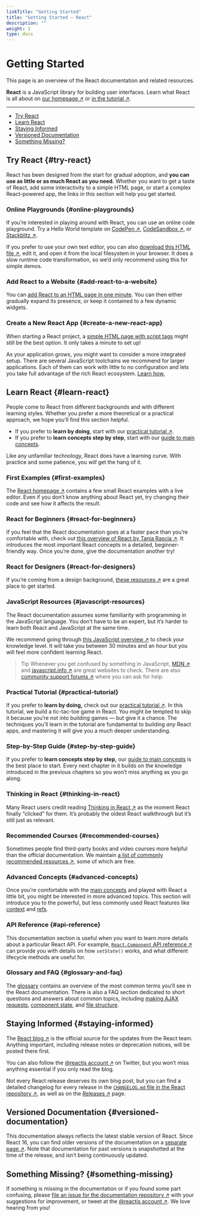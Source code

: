 ```yaml
---
linkTitle: "Getting Started"
title: "Getting Started – React"
description: ""
weight: 1
type: docs
---
```


# Getting Started

This page is an overview of the React documentation and related resources.

**React** is a JavaScript library for building user interfaces. Learn what React is all about on [our homepage ↗](https://reactjs.org/) or [in the tutorial ↗](https://reactjs.org/tutorial/tutorial.html).

---

- [Try React](/react/18.1/installation/getting-started#try-react)
- [Learn React](/react/18.1/installation/getting-started#learn-react)
- [Staying Informed](/react/18.1/installation/getting-started#staying-informed)
- [Versioned Documentation](/react/18.1/installation/getting-started#versioned-documentation)
- [Something Missing?](/react/18.1/installation/getting-started#something-missing)

## Try React {#try-react}

React has been designed from the start for gradual adoption, and **you can use as little or as much React as you need.** Whether you want to get a taste of React, add some interactivity to a simple HTML page, or start a complex React-powered app, the links in this section will help you get started.

### Online Playgrounds {#online-playgrounds}

If you’re interested in playing around with React, you can use an online code playground. Try a Hello World template on [CodePen ↗](https://reactjs.org/redirect-to-codepen/hello-world), [CodeSandbox ↗](https://codesandbox.io/s/new), or [Stackblitz ↗](https://stackblitz.com/fork/react).

If you prefer to use your own text editor, you can also [download this HTML file ↗](https://raw.githubusercontent.com/reactjs/reactjs.org/main/static/html/single-file-example.html), edit it, and open it from the local filesystem in your browser. It does a slow runtime code transformation, so we’d only recommend using this for simple demos.

### Add React to a Website {#add-react-to-a-website}

You can [add React to an HTML page in one minute](/react/18.1/installation/add-react-to-a-website). You can then either gradually expand its presence, or keep it contained to a few dynamic widgets.

### Create a New React App {#create-a-new-react-app}

When starting a React project, a [simple HTML page with script tags](/react/18.1/installation/add-react-to-a-website) might still be the best option. It only takes a minute to set up!

As your application grows, you might want to consider a more integrated setup. There are several JavaScript toolchains we recommend for larger applications. Each of them can work with little to no configuration and lets you take full advantage of the rich React ecosystem. [Learn how.](/react/18.1/installation/create-a-new-react-app)

## Learn React {#learn-react}

People come to React from different backgrounds and with different learning styles. Whether you prefer a more theoretical or a practical approach, we hope you’ll find this section helpful.

- If you prefer to **learn by doing**, start with our [practical tutorial ↗](https://reactjs.org/tutorial/tutorial.html).
- If you prefer to **learn concepts step by step**, start with our [guide to main concepts](/react/18.1/main-concepts/hello-world).

Like any unfamiliar technology, React does have a learning curve. With practice and some patience, you *will* get the hang of it.

### First Examples {#first-examples}

The [React homepage ↗](https://reactjs.org/) contains a few small React examples with a live editor. Even if you don’t know anything about React yet, try changing their code and see how it affects the result.

### React for Beginners {#react-for-beginners}

If you feel that the React documentation goes at a faster pace than you’re comfortable with, check out [this overview of React by Tania Rascia ↗](https://www.taniarascia.com/getting-started-with-react/). It introduces the most important React concepts in a detailed, beginner-friendly way. Once you’re done, give the documentation another try!

### React for Designers {#react-for-designers}

If you’re coming from a design background, [these resources ↗](https://reactfordesigners.com/) are a great place to get started.

### JavaScript Resources {#javascript-resources}

The React documentation assumes some familiarity with programming in the JavaScript language. You don’t have to be an expert, but it’s harder to learn both React and JavaScript at the same time.

We recommend going through [this JavaScript overview ↗](https://developer.mozilla.org/en-US/docs/Web/JavaScript/A_re-introduction_to_JavaScript) to check your knowledge level. It will take you between 30 minutes and an hour but you will feel more confident learning React.

> Tip
> Whenever you get confused by something in JavaScript, [MDN ↗](https://developer.mozilla.org/en-US/docs/Web/JavaScript) and [javascript.info ↗](https://javascript.info/) are great websites to check. There are also [community support forums ↗](https://reactjs.org/community/support.html) where you can ask for help.
> 

### Practical Tutorial {#practical-tutorial}

If you prefer to **learn by doing,** check out our [practical tutorial ↗](https://reactjs.org/tutorial/tutorial.html). In this tutorial, we build a tic-tac-toe game in React. You might be tempted to skip it because you’re not into building games — but give it a chance. The techniques you’ll learn in the tutorial are fundamental to building *any* React apps, and mastering it will give you a much deeper understanding.

### Step-by-Step Guide {#step-by-step-guide}

If you prefer to **learn concepts step by step,** our [guide to main concepts](/react/18.1/main-concepts/hello-world) is the best place to start. Every next chapter in it builds on the knowledge introduced in the previous chapters so you won’t miss anything as you go along.

### Thinking in React {#thinking-in-react}

Many React users credit reading [Thinking in React ↗](https://reactjs.org/docs/thinking-in-react.html) as the moment React finally “clicked” for them. It’s probably the oldest React walkthrough but it’s still just as relevant.

### Recommended Courses {#recommended-courses}

Sometimes people find third-party books and video courses more helpful than the official documentation. We maintain [a list of commonly recommended resources ↗](https://reactjs.org/community/courses.html), some of which are free.

### Advanced Concepts {#advanced-concepts}

Once you’re comfortable with the [main concepts](/react/18.1/main-concepts/hello-world) and played with React a little bit, you might be interested in more advanced topics. This section will introduce you to the powerful, but less commonly used React features like [context](/react/18.1/advanced-guides/context) and [refs](/react/18.1/advanced-guides/refs-and-the-dom).

### API Reference {#api-reference}

This documentation section is useful when you want to learn more details about a particular React API. For example, [`React.Component` API reference ↗](https://reactjs.org/docs/react-component.html) can provide you with details on how `setState()` works, and what different lifecycle methods are useful for.

### Glossary and FAQ {#glossary-and-faq}

The [glossary](/react/18.1/api-reference/glossary) contains an overview of the most common terms you’ll see in the React documentation. There is also a FAQ section dedicated to short questions and answers about common topics, including [making AJAX requests](/react/18.1/faq/faq-ajax), [component state](/react/18.1/faq/faq-state), and [file structure](/react/18.1/faq/faq-structure).

## Staying Informed {#staying-informed}

The [React blog ↗](https://reactjs.org/blog) is the official source for the updates from the React team. Anything important, including release notes or deprecation notices, will be posted there first.

You can also follow the [@reactjs account ↗](https://twitter.com/reactjs) on Twitter, but you won’t miss anything essential if you only read the blog.

Not every React release deserves its own blog post, but you can find a detailed changelog for every release in the [`CHANGELOG.md` file in the React repository ↗](https://github.com/facebook/react/blob/main/CHANGELOG.md), as well as on the [Releases ↗](https://github.com/facebook/react/releases) page.

## Versioned Documentation {#versioned-documentation}

This documentation always reflects the latest stable version of React. Since React 16, you can find older versions of the documentation on a [separate page ↗](https://reactjs.org/versions). Note that documentation for past versions is snapshotted at the time of the release, and isn’t being continuously updated.

## Something Missing? {#something-missing}

If something is missing in the documentation or if you found some part confusing, please [file an issue for the documentation repository ↗](https://github.com/reactjs/reactjs.org/issues/new) with your suggestions for improvement, or tweet at the [@reactjs account ↗](https://twitter.com/reactjs). We love hearing from you!
